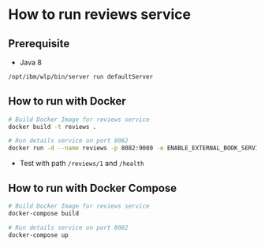 # How to run reviews service

## Prerequisite

* Java 8

```bash
/opt/ibm/wlp/bin/server run defaultServer
```

## How to run with Docker

```bash
# Build Docker Image for reviews service
docker build -t reviews .

# Run details service on port 8082
docker run -d --name reviews -p 8082:9080 -e ENABLE_EXTERNAL_BOOK_SERVICE=true reviews
```

* Test with path `/reviews/1` and `/health`

## How to run with Docker Compose

```bash
# Build Docker Image for reviews service
docker-compose build

# Run details service on port 8082
docker-compose up
```